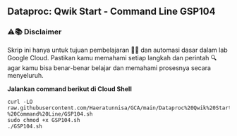 **Dataproc: Qwik Start - Command Line GSP104**
---
### ⚠️📚 Disclaimer

Skrip ini hanya untuk tujuan pembelajaran 🧑‍🎓 dan automasi dasar dalam lab Google Cloud. Pastikan kamu memahami setiap langkah dan perintah 🔍 agar kamu bisa benar-benar belajar dan memahami prosesnya secara menyeluruh.

**Jalankan command berikut di Cloud Shell**
```
curl -LO raw.githubusercontent.com/Haeratunnisa/GCA/main/Dataproc%20Qwik%20Start%20-%20Command%20Line/GSP104.sh
sudo chmod +x GSP104.sh
./GSP104.sh
